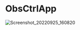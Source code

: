 # ObsCtrlApp

![Screenshot_20220925_160820](https://user-images.githubusercontent.com/677956/192148047-02950e3d-87ff-45c5-9c65-031348e25c3b.png)
